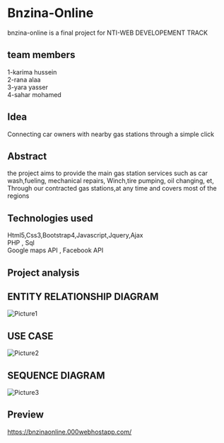 # Bnzina-Online
bnzina-online is a final project for NTI-WEB DEVELOPEMENT TRACK

## team members
1-karima hussein<br>
2-rana alaa<br>
3-yara yasser<br>
4-sahar mohamed<br>

## Idea
Connecting car owners with nearby gas stations through a simple click

## Abstract
the project aims to
provide the main gas station services such as car wash,fueling, mechanical repairs, Winch,tire pumping, oil changing, et,
Through our contracted gas stations,at any time and covers most of the regions

## Technologies used
Html5,Css3,Bootstrap4,Javascript,Jquery,Ajax <br>
PHP , Sql <br>
Google maps API , Facebook API

## Project analysis
## ENTITY RELATIONSHIP DIAGRAM
![Picture1](https://user-images.githubusercontent.com/44041416/80545676-397f8b00-89b4-11ea-940e-a1fc48862e61.png)

## USE CASE
![Picture2](https://user-images.githubusercontent.com/44041416/80545669-371d3100-89b4-11ea-81bc-fad94a30e204.png)

## SEQUENCE DIAGRAM
![Picture3](https://user-images.githubusercontent.com/44041416/80545674-38e6f480-89b4-11ea-81cb-ab7bbbeb8a11.png)

## Preview
https://bnzinaonline.000webhostapp.com/
